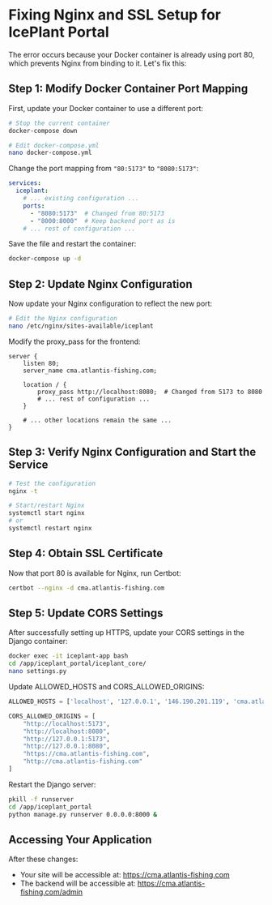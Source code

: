 # Fixing Nginx and SSL Setup for IcePlant Portal

The error occurs because your Docker container is already using port 80, which prevents Nginx from binding to it. Let's fix this:

## Step 1: Modify Docker Container Port Mapping

First, update your Docker container to use a different port:

```bash
# Stop the current container
docker-compose down

# Edit docker-compose.yml
nano docker-compose.yml
```

Change the port mapping from `"80:5173"` to `"8080:5173"`:

```yaml
services:
  iceplant:
    # ... existing configuration ...
    ports:
      - "8080:5173"  # Changed from 80:5173
      - "8000:8000"  # Keep backend port as is
    # ... rest of configuration ...
```

Save the file and restart the container:

```bash
docker-compose up -d
```

## Step 2: Update Nginx Configuration

Now update your Nginx configuration to reflect the new port:

```bash
# Edit the Nginx configuration
nano /etc/nginx/sites-available/iceplant
```

Modify the proxy_pass for the frontend:

```
server {
    listen 80;
    server_name cma.atlantis-fishing.com;

    location / {
        proxy_pass http://localhost:8080;  # Changed from 5173 to 8080
        # ... rest of configuration ...
    }

    # ... other locations remain the same ...
}
```

## Step 3: Verify Nginx Configuration and Start the Service

```bash
# Test the configuration
nginx -t

# Start/restart Nginx
systemctl start nginx
# or
systemctl restart nginx
```

## Step 4: Obtain SSL Certificate

Now that port 80 is available for Nginx, run Certbot:

```bash
certbot --nginx -d cma.atlantis-fishing.com
```

## Step 5: Update CORS Settings

After successfully setting up HTTPS, update your CORS settings in the Django container:

```bash
docker exec -it iceplant-app bash
cd /app/iceplant_portal/iceplant_core/
nano settings.py
```

Update ALLOWED_HOSTS and CORS_ALLOWED_ORIGINS:

```python
ALLOWED_HOSTS = ['localhost', '127.0.0.1', '146.190.201.119', 'cma.atlantis-fishing.com']

CORS_ALLOWED_ORIGINS = [
    "http://localhost:5173",
    "http://localhost:8080",
    "http://127.0.0.1:5173",
    "http://127.0.0.1:8080",
    "https://cma.atlantis-fishing.com",
    "http://cma.atlantis-fishing.com"
]
```

Restart the Django server:

```bash
pkill -f runserver
cd /app/iceplant_portal
python manage.py runserver 0.0.0.0:8000 &
```

## Accessing Your Application

After these changes:
- Your site will be accessible at: https://cma.atlantis-fishing.com
- The backend will be accessible at: https://cma.atlantis-fishing.com/admin

